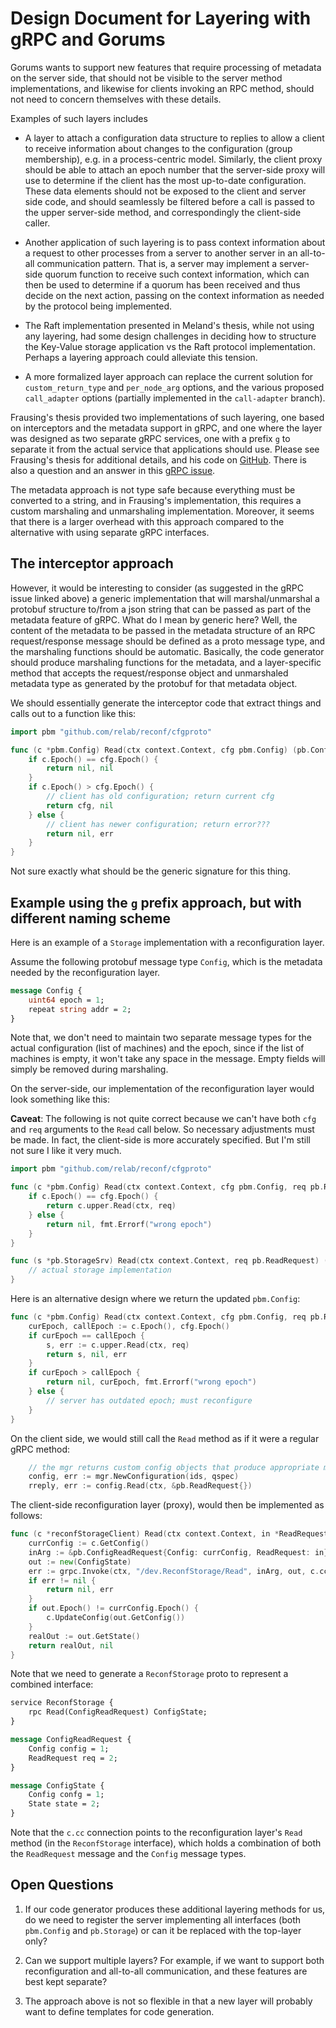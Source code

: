 # Design Document for Layering with gRPC and Gorums

Gorums wants to support new features that require processing of metadata
on the server side, that should not be visible to the server method implementations, and likewise for clients invoking an RPC method, should not need to concern themselves with these details.

Examples of such layers includes

* A layer to attach a configuration data structure to replies to allow a client to receive information about changes to the configuration (group membership), e.g. in a process-centric model. Similarly, the client proxy should be able to attach an epoch number that the server-side proxy will use to determine if the client has the most up-to-date configuration. These data elements should not be exposed to the client and server side code, and should seamlessly be filtered before a call is passed to the upper server-side method, and correspondingly the client-side caller.

* Another application of such layering is to pass context information about a request to other processes from a server to another server in an all-to-all communication pattern. That is, a server may implement a server-side quorum function to receive such context information, which can then be used to determine if a quorum has been received and thus decide on the next action, passing on the context information as needed by the protocol being implemented.

* The Raft implementation presented in Meland's thesis, while not using any layering, had some design challenges in deciding how to structure the Key-Value storage application vs the Raft protocol implementation. Perhaps a layering approach could alleviate this tension.

* A more formalized layer approach can replace the current solution for `custom_return_type` and `per_node_arg` options, and the various proposed `call_adapter` options (partially implemented in the `call-adapter` branch).

Frausing's thesis provided two implementations of such layering, one based on interceptors and the metadata support in gRPC, and one where the layer was designed as two separate gRPC services, one with a prefix `g` to separate it from the actual service that applications should use. Please see Frausing's thesis for additional details, and his code on [GitHub](https://github.com/tfrausin/reconf). There is also a question and an answer in this [gRPC issue](https://github.com/grpc/grpc-go/issues/2091).

The metadata approach is not type safe because everything must be converted to a string, and in Frausing's implementation, this requires a custom marshaling and unmarshaling implementation. Moreover, it seems that there is a larger overhead with this approach compared to the alternative with using separate gRPC interfaces.

## The interceptor approach

However, it would be interesting to consider (as suggested in the gRPC issue linked above) a generic implementation that will marshal/unmarshal a protobuf structure to/from a json string that can be passed as part of the metadata feature of gRPC. What do I mean by generic here? Well, the content of the metadata to be passed in the metadata structure of an RPC request/response message should be defined as a proto message type, and the marshaling functions should be automatic. Basically, the code generator should produce marshaling functions for the metadata, and a layer-specific method that accepts the request/response object and unmarshaled metadata type as generated by the protobuf for that metadata object.

We should essentially generate the interceptor code that extract things and calls out to a function like this:

```go
import pbm "github.com/relab/reconf/cfgproto"

func (c *pbm.Config) Read(ctx context.Context, cfg pbm.Config) (pb.Config, error) {
    if c.Epoch() == cfg.Epoch() {
        return nil, nil
    }
    if c.Epoch() > cfg.Epoch() {
        // client has old configuration; return current cfg
        return cfg, nil
    } else {
        // client has newer configuration; return error???
        return nil, err
    }
}
```

Not sure exactly what should be the generic signature for this thing.

## Example using the `g` prefix approach, but with different naming scheme

Here is an example of a `Storage` implementation with a reconfiguration layer.

Assume the following protobuf message type `Config`, which is the metadata needed by the reconfiguration layer.

```protobuf
message Config {
    uint64 epoch = 1;
    repeat string addr = 2;
}
```

Note that, we don't need to maintain two separate message types for the actual configuration (list of machines) and the epoch, since if the list of machines is empty, it won't take any space in the message. Empty fields will simply be removed during marshaling.

On the server-side, our implementation of the reconfiguration layer would look something like this:

**Caveat**: The following is not quite correct because we can't have both `cfg` and `req` arguments to the `Read` call below. So necessary adjustments must be made. In fact, the client-side is more accurately specified. But I'm still not sure I like it very much.

```go
import pbm "github.com/relab/reconf/cfgproto"

func (c *pbm.Config) Read(ctx context.Context, cfg pbm.Config, req pb.ReadRequest) (pb.State, error) {
    if c.Epoch() == cfg.Epoch() {
        return c.upper.Read(ctx, req)
    } else {
        return nil, fmt.Errorf("wrong epoch")
    }
}

func (s *pb.StorageSrv) Read(ctx context.Context, req pb.ReadRequest) (pb.State, error) {
    // actual storage implementation
}
```

Here is an alternative design where we return the updated `pbm.Config`:

```go
func (c *pbm.Config) Read(ctx context.Context, cfg pbm.Config, req pb.ReadRequest) (pb.State, pbm.Config, error) {
    curEpoch, callEpoch := c.Epoch(), cfg.Epoch()
    if curEpoch == callEpoch {
        s, err := c.upper.Read(ctx, req)
        return s, nil, err
    }
    if curEpoch > callEpoch {
        return nil, curEpoch, fmt.Errorf("wrong epoch")
    } else {
        // server has outdated epoch; must reconfigure
    }
}
```

On the client side, we would still call the `Read` method as if it were a regular gRPC method:

```go
    // the mgr returns custom config objects that produce appropriate metadata for the reconfiguration layer.
    config, err := mgr.NewConfiguration(ids, qspec)
    rreply, err := config.Read(ctx, &pb.ReadRequest{})
```

The client-side reconfiguration layer (proxy), would then be implemented as follows:

```go
func (c *reconfStorageClient) Read(ctx context.Context, in *ReadRequest, opts ...grpc.CallOption) (*State, error) {
    currConfig := c.GetConfig()
    inArg := &pb.ConfigReadRequest{Config: currConfig, ReadRequest: in}
    out := new(ConfigState)
    err := grpc.Invoke(ctx, "/dev.ReconfStorage/Read", inArg, out, c.cc, opts...)
    if err != nil {
        return nil, err
    }
    if out.Epoch() != currConfig.Epoch() {
        c.UpdateConfig(out.GetConfig())
    }
    realOut := out.GetState()
    return realOut, nil
}
```

Note that we need to generate a `ReconfStorage` proto to represent a combined interface:

```protobuf
service ReconfStorage {
    rpc Read(ConfigReadRequest) ConfigState;
}

message ConfigReadRequest {
    Config config = 1;
    ReadRequest req = 2;
}

message ConfigState {
    Config confg = 1;
    State state = 2;
}
```

Note that the `c.cc` connection points to the reconfiguration layer's `Read` method (in the `ReconfStorage` interface), which holds a combination of both the `ReadRequest` message and the `Config` message types.

## Open Questions

1. If our code generator produces these additional layering methods for us, do we need to register the server implementing all interfaces (both `pbm.Config` and `pb.Storage`) or can it be replaced with the top-layer only?

2. Can we support multiple layers? For example, if we want to support both reconfiguration and all-to-all communication, and these features are best kept separate?

3. The approach above is not so flexible in that a new layer will probably want to define templates for code generation.
